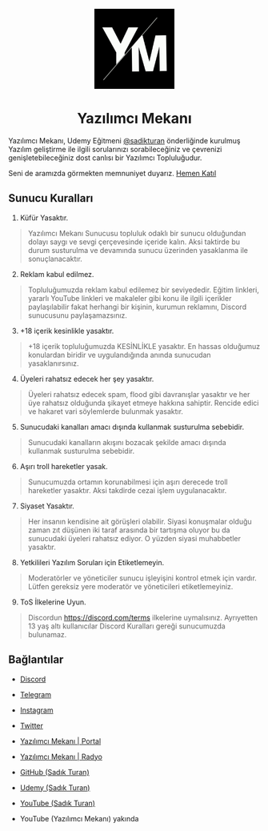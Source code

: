 <p align="center">
<a href="https://discord.gg/yazilimcimekani"> <img  width="160px" src="./assets/ym_logo.png" alt="Yazılımcı Mekanı Logo"></img></a>
</p>

<h1 align="center">Yazılımcı Mekanı</h1>

Yazılımcı Mekanı, Udemy Eğitmeni [@sadikturan](https://github.com/sadikturan) önderliğinde kurulmuş Yazılım geliştirme ile ilgili sorularınızı sorabileceğiniz ve çevrenizi genişletebileceğiniz dost canlısı bir Yazılımcı Topluluğudur.

Seni de aramızda görmekten memnuniyet duyarız.
[Hemen Katıl](https://discord.gg/yazilimcimekani)

## Sunucu Kuralları

1. Küfür Yasaktır.

> Yazılımcı Mekanı Sunucusu topluluk odaklı bir sunucu olduğundan dolayı saygı ve sevgi çerçevesinde içeride kalın. Aksi taktirde bu durum susturulma ve devamında sunucu üzerinden yasaklanma ile sonuçlanacaktır.

2. Reklam kabul edilmez.

> Topluluğumuzda reklam kabul edilemez bir seviyededir. Eğitim linkleri, yararlı YouTube linkleri ve makaleler gibi konu ile ilgili içerikler paylaşılabilir fakat herhangi bir kişinin, kurumun reklamını, Discord sunucusunu paylaşamazsınız.

3. +18 içerik kesinlikle yasaktır.

> +18 içerik topluluğumuzda KESİNLİKLE yasaktır. En hassas olduğumuz konulardan biridir ve uygulandığında anında sunucudan yasaklanırsınız.

4. Üyeleri rahatsız edecek her şey yasaktır.

> Üyeleri rahatsız edecek spam, flood gibi davranışlar yasaktır ve her üye rahatsız olduğunda şikayet etmeye hakkına sahiptir. Rencide edici ve hakaret vari söylemlerde bulunmak yasaktır.

5. Sunucudaki kanalları amacı dışında kullanmak susturulma sebebidir.

> Sunucudaki kanalların akışını bozacak şekilde amacı dışında kullanmak susturulma sebebidir.

6. Aşırı troll hareketler yasak.

> Sunucumuzda ortamın korunabilmesi için aşırı derecede troll hareketler yasaktır. Aksi takdirde cezai işlem uygulanacaktır.

7. Siyaset Yasaktır.

> Her insanın kendisine ait görüşleri olabilir. Siyasi konuşmalar olduğu zaman zıt düşünen iki taraf arasında bir tartışma oluyor bu da sunucudaki üyeleri rahatsız ediyor. O yüzden siyasi muhabbetler yasaktır.

8. Yetkilileri Yazılım Soruları için Etiketlemeyin.

> Moderatörler ve yöneticiler sunucu işleyişini kontrol etmek için vardır. Lütfen gereksiz yere moderatör ve yöneticileri etiketlemeyiniz.

9. ToS İlkelerine Uyun.

> Discordun https://discord.com/terms ilkelerine uymalısınız. Ayrıyetten 13 yaş altı kullanıcılar Discord Kuralları gereği sunucumuzda bulunamaz.

## Bağlantılar

- [Discord](https://discord.gg/YcN7wc4m)

- [Telegram](https://t.me/sadikturancom)

- [Instagram](https://www.instagram.com/yazilimci_mekani)

- [Twitter](https://twitter.com/yazilimci_mekan)

- [Yazılımcı Mekanı | Portal](https://yazilimcimekani.com)

- [Yazılımcı Mekanı | Radyo](https://radyo.yazilimcimekani.com)

- [GitHub (Sadık Turan)](https://github.com/sadikturan)

- [Udemy (Sadık Turan)](https://udemy.com/user/sadikturan)

- [YouTube (Sadık Turan)](https://www.youtube.com/channel/UCSSAUgEJcooorKS9Ty4uoPA)

- YouTube (Yazılımcı Mekanı) yakında